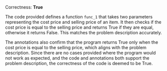 Correctness: **True**

The code provided defines a function `func_1` that takes two parameters representing the cost price and selling price of an item. It then checks if the cost price is equal to the selling price and returns True if they are equal, otherwise it returns False. This matches the problem description accurately.

The annotations also confirm that the program returns True only when the cost price is equal to the selling price, which aligns with the problem description. Since there are no cases provided where the program would not work as expected, and the code and annotations both support the problem description, the correctness of the code is deemed to be True.